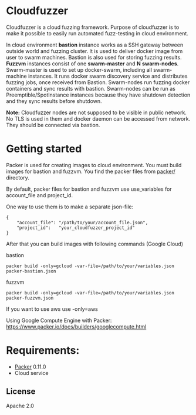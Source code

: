 # Cloudfuzzer

Cloudfuzzer is a cloud fuzzing framework. Purpose of cloudfuzzer is to make it possible to easily run automated fuzz-testing in cloud environment.

In cloud environment __bastion__ instance works as a SSH gateway between outside world and fuzzing cluster. It is used to deliver docker image from user to swarm machines. Bastion is also used for storing fuzzing results. __Fuzzvm__ instances consist of one __swarm-master__ and __N__ __swarm-nodes__. Swarm-master is used to set up docker-swarm, including all swarm-machine instances. It runs docker swarm discovery service and distributes fuzzing jobs, once received from Bastion. Swarm-nodes run fuzzing docker containers and sync results with bastion. Swarm-nodes can be run as Preemptible/SpotInstance instances because they have shutdown detection and they sync results before shutdown.

__Note:__ Cloudfuzzer nodes are not supposed to be visible in public network. No TLS is used in them and docker daemon can be accessed from network. They should be connected via bastion.

# Getting started

Packer is used for creating images to cloud environment. You must build images for bastion and fuzzvm. You find the packer files from [packer/](packer/) directory.

By default, packer files for bastion and fuzzvm use use_variables for account_file and project_id.

One way to use them is to make a separate json-file:
```
{
    "account_file":	"/path/to/your/account_file.json",
    "project_id":	"your_cloudfuzzer_project_id"
}
```

After that you can build images with following commands (Google Cloud)

bastion
```
packer build -only=gcloud -var-file=/path/to/your/variables.json packer-bastion.json
```

fuzzvm
```
packer build -only=gcloud -var-file=/path/to/your/variables.json packer-fuzzvm.json
```

If you want to use aws use -only=aws

Using Google Compute Engine with Packer: https://www.packer.io/docs/builders/googlecompute.html

# Requirements:
* [Packer](https://www.packer.io/) 0.11.0
* Cloud service

License
----
Apache 2.0
